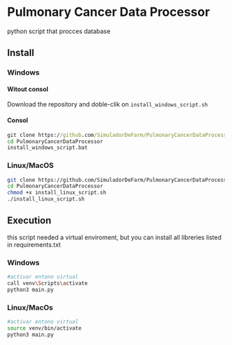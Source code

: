 # Pulmonary Cancer Data Processor

python script that procces database

## Install

### Windows

#### Witout consol

Download the repository and doble-clik on `install_windows_script.sh`

#### Consol

```cmd
git clone https://github.com/SimuladorDeFarm/PulmonaryCancerDataProcessor.git
cd PulmonaryCancerDataProcessor
install_windows_script.bat
```

### Linux/MacOS

```bash
git clone https://github.com/SimuladorDeFarm/PulmonaryCancerDataProcessor.git
cd PulmonaryCancerDataProcessor
chmod +x install_linux_script.sh
./install_linux_script.sh 
```
## Execution

this script needed a virtual enviroment, but you can install all libreries listed in requirements.txt

### Windows

```bash
#activar entono virtual
call venv\Scripts\activate
python3 main.py
```

### Linux/MacOs
```bash
#activar entono virtual
source venv/bin/activate
python3 main.py
```


